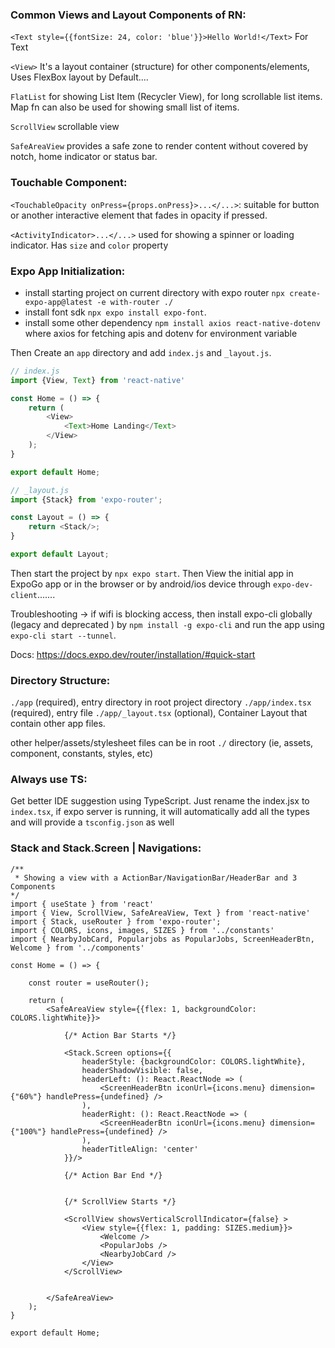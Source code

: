 ### Common Views and Layout Components of RN:
`<Text style={{fontSize: 24, color: 'blue'}}>Hello World!</Text>` For Text

`<View>` It's a layout container (structure) for other components/elements, Uses FlexBox layout by Default....

`FlatList` for showing List Item (Recycler View), for long scrollable list items. Map fn can also be used for showing small list of items.

`ScrollView` scrollable view

`SafeAreaView` provides a safe zone to render content without covered by notch, home indicator or status bar.

### Touchable Component:
`<TouchableOpacity onPress={props.onPress}>...</...>`: suitable for button or another interactive element that fades in opacity if pressed.

`<ActivityIndicator>...</...>` used for showing a spinner or loading indicator. Has `size` and `color` property

### Expo App Initialization:
- install starting project on current directory with expo router ``npx create-expo-app@latest -e with-router ./``
- install font sdk `npx expo install expo-font`.
- install some other dependency `npm install axios react-native-dotenv` where axios for fetching apis and dotenv for environment variable

Then Create an `app` directory and add `index.js` and `_layout.js`.
```js
// index.js
import {View, Text} from 'react-native'

const Home = () => {
    return (
        <View>
            <Text>Home Landing</Text>
        </View>
    );
}

export default Home;

// _layout.js
import {Stack} from 'expo-router';

const Layout = () => {
    return <Stack/>;
}

export default Layout;
```

Then start the project by `npx expo start`. Then View the initial app in ExpoGo app or in the browser or by android/ios device through `expo-dev-client`.......

Troubleshooting -> if wifi is blocking access, then install expo-cli globally (legacy and deprecated ) by `npm install -g expo-cli` and run the app using `expo-cli start --tunnel`.

Docs: https://docs.expo.dev/router/installation/#quick-start

### Directory Structure:
`./app` (required), entry directory in root project directory
`./app/index.tsx` (required), entry file
`./app/_layout.tsx` (optional), Container Layout that contain other app files.

other helper/assets/stylesheet files can be in root `./` directory (ie, assets, component, constants, styles, etc)

### Always use TS:
Get better IDE suggestion using TypeScript. Just rename the index.jsx to `index.tsx`, if expo server is running, it will automatically add all the types and will provide a `tsconfig.json` as well

### Stack and Stack.Screen | Navigations:
```tsx
/**
 * Showing a view with a ActionBar/NavigationBar/HeaderBar and 3 Components
*/
import { useState } from 'react'
import { View, ScrollView, SafeAreaView, Text } from 'react-native'
import { Stack, useRouter } from 'expo-router'; 
import { COLORS, icons, images, SIZES } from '../constants'
import { NearbyJobCard, Popularjobs as PopularJobs, ScreenHeaderBtn, Welcome } from '../components'

const Home = () => {

    const router = useRouter();

    return (
        <SafeAreaView style={{flex: 1, backgroundColor: COLORS.lightWhite}}>

            {/* Action Bar Starts */}

            <Stack.Screen options={{
                headerStyle: {backgroundColor: COLORS.lightWhite},
                headerShadowVisible: false,
                headerLeft: (): React.ReactNode => (
                    <ScreenHeaderBtn iconUrl={icons.menu} dimension={"60%"} handlePress={undefined} />
                ),
                headerRight: (): React.ReactNode => (
                    <ScreenHeaderBtn iconUrl={icons.menu} dimension={"100%"} handlePress={undefined} />
                ),
                headerTitleAlign: 'center'
            }}/> 

            {/* Action Bar End */}

            
            {/* ScrollView Starts */}

            <ScrollView showsVerticalScrollIndicator={false} >
                <View style={{flex: 1, padding: SIZES.medium}}>
                    <Welcome />
                    <PopularJobs />
                    <NearbyJobCard />
                </View>
            </ScrollView>


        </SafeAreaView>
    );
}

export default Home; 
```